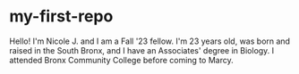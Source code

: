 # my-first-repo
 Hello! I'm Nicole J. and I am a Fall '23 fellow. I'm 23 years old, was born and raised in the South Bronx, and I have an Associates' degree in Biology. I attended Bronx Community College before coming to Marcy. 